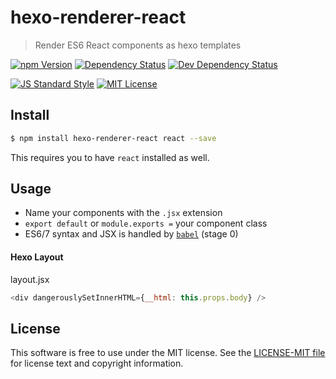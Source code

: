 # hexo-renderer-react

> Render ES6 React components as hexo templates

[![npm Version][npm-image]][npm]
[![Dependency Status][deps-image]][deps]
[![Dev Dependency Status][dev-deps-image]][dev-deps]

[![JS Standard Style][style-image]][style]
[![MIT License][license-image]][LICENSE]


## Install

``` bash
$ npm install hexo-renderer-react react --save
```

This requires you to have `react` installed as well.


## Usage

* Name your components with the `.jsx` extension
* `export default` or `module.exports =` your component class
* ES6/7 syntax and JSX is handled by [`babel`][babel] (stage 0)

#### Hexo Layout

layout.jsx
```js
<div dangerouslySetInnerHTML={__html: this.props.body} />
```

## License

This software is free to use under the MIT license. See the [LICENSE-MIT file][LICENSE] for license text and copyright information.


[npm]: https://www.npmjs.org/package/hexo-renderer-react
[npm-image]: https://img.shields.io/npm/v/hexo-renderer-react.svg
[deps]: https://david-dm.org/thetalecrafter/hexo-renderer-react
[deps-image]: https://img.shields.io/david/thetalecrafter/hexo-renderer-react.svg
[dev-deps]: https://david-dm.org/thetalecrafter/hexo-renderer-react#info=devDependencies
[dev-deps-image]: https://img.shields.io/david/dev/thetalecrafter/hexo-renderer-react.svg
[style]: https://github.com/feross/standard
[style-image]: https://img.shields.io/badge/code%20style-standard-brightgreen.svg
[license-image]: https://img.shields.io/npm/l/hexo-renderer-react.svg
[babel]: https://github.com/babel/babel
[LICENSE]: https://github.com/thetalecrafter/hexo-renderer-react/blob/master/LICENSE-MIT

